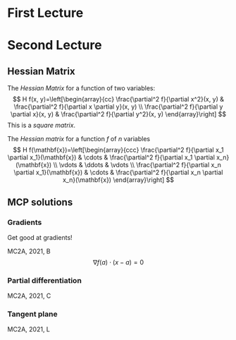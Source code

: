 # First Lecture

# Second Lecture
## Hessian Matrix
The *Hessian Matrix* for a function of two variables:
$$
H f(x, y)=\left[\begin{array}{cc}
\frac{\partial^2 f}{\partial x^2}(x, y) & \frac{\partial^2 f}{\partial x \partial y}(x, y) \\
\frac{\partial^2 f}{\partial y \partial x}(x, y) & \frac{\partial^2 f}{\partial y^2}(x, y)
\end{array}\right]
$$
This is a *square matrix*.

The *Hessian matrix*  for a function $f$ of $n$ variables
$$
H f(\mathbf{x})=\left[\begin{array}{ccc}
\frac{\partial^2 f}{\partial x_1 \partial x_1}(\mathbf{x}) & \cdots & \frac{\partial^2 f}{\partial x_1 \partial x_n}(\mathbf{x}) \\
\vdots & \ddots & \vdots \\
\frac{\partial^2 f}{\partial x_n \partial x_1}(\mathbf{x}) & \cdots & \frac{\partial^2 f}{\partial x_n \partial x_n}(\mathbf{x})
\end{array}\right]
$$



## MCP solutions

### Gradients

Get good at gradients!

MC2A, 2021, B
$$
\nabla f(a) \cdot (x-a)= 0
$$

### Partial differentiation 
MC2A, 2021, C

### Tangent plane
MC2A, 2021, L

